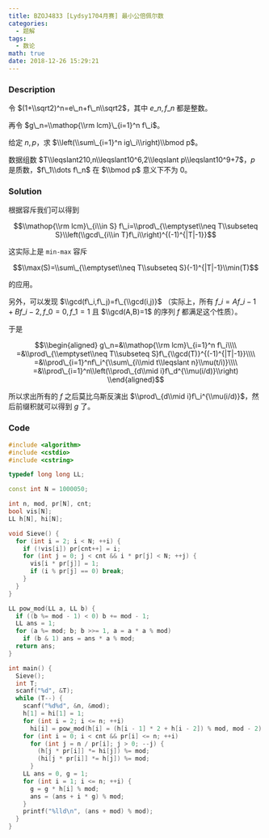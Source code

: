 ```yaml
---
title: BZOJ4833 [Lydsy1704月赛] 最小公倍佩尔数
categories:
  - 题解
tags:
  - 数论
math: true
date: 2018-12-26 15:29:21
---
```


### Description

令 $(1+\\sqrt2)^n=e\_n+f\_n\\sqrt2$，其中 $e\_n, f\_n$ 都是整数。

再令 $g\_n=\\mathop{\\rm lcm}\_{i=1}^n f\_i$。

给定 $n, p$，求 $\\left(\\sum\_{i=1}^n ig\_i\\right)\\bmod p$。

数据组数 $T\\leqslant210,n\\leqslant10^6,2\\leqslant p\\leqslant10^9+7$，$p$ 是质数，$f\_1\\dots f\_n$ 在 $\\bmod p$ 意义下不为 $0$。

<!--more-->

### Solution

根据容斥我们可以得到

$$\\mathop{\\rm lcm}\_{i\\in S} f\_i=\\prod\_{\\emptyset\\neq T\\subseteq S}\\left(\\gcd\_{i\\in T}f\_i\\right)^{(-1)^{|T|-1}}$$

这实际上是 `min-max` 容斥

$$\\max(S)=\\sum\_{\\emptyset\\neq T\\subseteq S}(-1)^{|T|-1}\\min(T)$$

的应用。

另外，可以发现 $\\gcd(f\_i,f\_j)=f\_{\\gcd(i,j)}$ （实际上，所有 $f\_i=Af\_{i-1}+Bf\_{i-2},f\_0=0,f\_1=1$ 且 $\\gcd(A,B)=1$ 的序列 $f$ 都满足这个性质）。

于是

$$\\begin{aligned}
g\_n=&\\mathop{\\rm lcm}\_{i=1}^n f\_i\\\\
=&\\prod\_{\\emptyset\\neq T\\subseteq S}f\_{\\gcd(T)}^{(-1)^{|T|-1}}\\\\
=&\\prod\_{i=1}^nf\_i^{\\sum\_{i\\mid t\\leqslant n}\\mu(t/i)}\\\\
=&\\prod\_{i=1}^n\\left(\\prod\_{d\\mid i}f\_d^{\\mu(i/d)}\\right)
\\end{aligned}$$

所以求出所有的 $f$ 之后莫比乌斯反演出 $\\prod\_{d\\mid i}f\_i^{\\mu(i/d)}$，然后前缀积就可以得到 $g$ 了。

### Code

```cpp
#include <algorithm>
#include <cstdio>
#include <cstring>

typedef long long LL;

const int N = 1000050;

int n, mod, pr[N], cnt;
bool vis[N];
LL h[N], hi[N];

void Sieve() {
  for (int i = 2; i < N; ++i) {
    if (!vis[i]) pr[cnt++] = i;
    for (int j = 0; j < cnt && i * pr[j] < N; ++j) {
      vis[i * pr[j]] = 1;
      if (i % pr[j] == 0) break;
    }
  }
}

LL pow_mod(LL a, LL b) {
  if ((b %= mod - 1) < 0) b += mod - 1;
  LL ans = 1;
  for (a %= mod; b; b >>= 1, a = a * a % mod)
    if (b & 1) ans = ans * a % mod;
  return ans;
}

int main() {
  Sieve();
  int T;
  scanf("%d", &T);
  while (T--) {
    scanf("%d%d", &n, &mod);
    h[1] = hi[1] = 1;
    for (int i = 2; i <= n; ++i)
      hi[i] = pow_mod(h[i] = (h[i - 1] * 2 + h[i - 2]) % mod, mod - 2);
    for (int i = 0; i < cnt && pr[i] <= n; ++i)
      for (int j = n / pr[i]; j > 0; --j) {
        (h[j * pr[i]] *= hi[j]) %= mod;
        (hi[j * pr[i]] *= h[j]) %= mod;
      }
    LL ans = 0, g = 1;
    for (int i = 1; i <= n; ++i) {
      g = g * h[i] % mod;
      ans = (ans + i * g) % mod;
    }
    printf("%lld\n", (ans + mod) % mod);
  }
}
```
